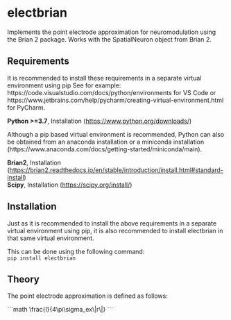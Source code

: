 # electbrian

<p>Implements the point electrode approximation for neuromodulation using the Brian 2 package. Works with the 
SpatialNeuron object from Brian 2.</p>

## Requirements

<p>It is recommended to install these requirements in a separate virtual environment using pip 
See for example: https://code.visualstudio.com/docs/python/environments for VS Code or 
https://www.jetbrains.com/help/pycharm/creating-virtual-environment.html for PyCharm. </p>

**Python >=3.7**, Installation (https://www.python.org/downloads/)
<p>Although a pip based virtual environment is recommended, Python can also be obtained from an anaconda installation 
or a miniconda installation (https://www.anaconda.com/docs/getting-started/miniconda/main). </p>

**Brian2**, Installation (https://brian2.readthedocs.io/en/stable/introduction/install.html#standard-install) <br>
**Scipy**, Installation (https://scipy.org/install/) <br>

## Installation
<p>Just as it is recommended to install the above requirements in a separate virtual environment using pip, it is also
recommended to install electbrian in that same virtual environment. </p>

This can be done using the following command: <br>
``pip install electbrian`` <br>

## Theory
<p>The point electrode approximation is defined as follows:</p>
```math \frac{I}{4\pi\sigma_ex\|r\|} ```
